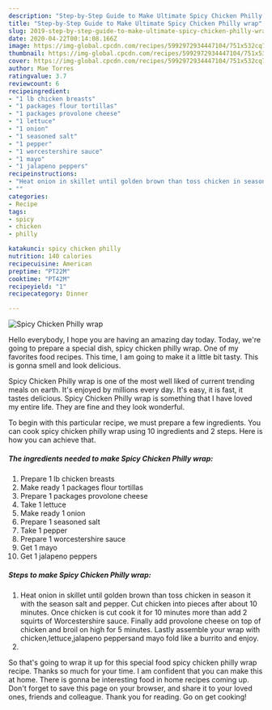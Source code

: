 ```yaml
---
description: "Step-by-Step Guide to Make Ultimate Spicy Chicken Philly wrap"
title: "Step-by-Step Guide to Make Ultimate Spicy Chicken Philly wrap"
slug: 2019-step-by-step-guide-to-make-ultimate-spicy-chicken-philly-wrap
date: 2020-04-22T00:14:08.166Z
image: https://img-global.cpcdn.com/recipes/5992972934447104/751x532cq70/spicy-chicken-philly-wrap-recipe-main-photo.jpg
thumbnail: https://img-global.cpcdn.com/recipes/5992972934447104/751x532cq70/spicy-chicken-philly-wrap-recipe-main-photo.jpg
cover: https://img-global.cpcdn.com/recipes/5992972934447104/751x532cq70/spicy-chicken-philly-wrap-recipe-main-photo.jpg
author: Mae Torres
ratingvalue: 3.7
reviewcount: 6
recipeingredient:
- "1 lb chicken breasts"
- "1 packages flour tortillas"
- "1 packages provolone cheese"
- "1 lettuce"
- "1 onion"
- "1 seasoned salt"
- "1 pepper"
- "1 worcestershire sauce"
- "1 mayo"
- "1 jalapeno peppers"
recipeinstructions:
- "Heat onion in skillet until golden brown than toss chicken in season it with the season salt and pepper. Cut chicken into pieces after about 10 minutes. Once chicken is cut cook it for 10 minutes more than add 2 squirts of Worcestershire sauce. Finally add provolone cheese on top of chicken and broil on high for 5 minutes. Lastly assemble your wrap with chicken,lettuce,jalapeno peppersand mayo fold like a burrito and enjoy."
- ""
categories:
- Recipe
tags:
- spicy
- chicken
- philly

katakunci: spicy chicken philly 
nutrition: 140 calories
recipecuisine: American
preptime: "PT22M"
cooktime: "PT42M"
recipeyield: "1"
recipecategory: Dinner

---
```



![Spicy Chicken Philly wrap](https://img-global.cpcdn.com/recipes/5992972934447104/751x532cq70/spicy-chicken-philly-wrap-recipe-main-photo.jpg)

Hello everybody, I hope you are having an amazing day today. Today, we're going to prepare a special dish, spicy chicken philly wrap. One of my favorites food recipes. This time, I am going to make it a little bit tasty. This is gonna smell and look delicious.



Spicy Chicken Philly wrap is one of the most well liked of current trending meals on earth. It's enjoyed by millions every day. It's easy, it is fast, it tastes delicious. Spicy Chicken Philly wrap is something that I have loved my entire life. They are fine and they look wonderful.


To begin with this particular recipe, we must prepare a few ingredients. You can cook spicy chicken philly wrap using 10 ingredients and 2 steps. Here is how you can achieve that.

<!--inarticleads1-->

##### The ingredients needed to make Spicy Chicken Philly wrap:

1. Prepare 1 lb chicken breasts
1. Make ready 1 packages flour tortillas
1. Prepare 1 packages provolone cheese
1. Take 1 lettuce
1. Make ready 1 onion
1. Prepare 1 seasoned salt
1. Take 1 pepper
1. Prepare 1 worcestershire sauce
1. Get 1 mayo
1. Get 1 jalapeno peppers




<!--inarticleads2-->

##### Steps to make Spicy Chicken Philly wrap:

1. Heat onion in skillet until golden brown than toss chicken in season it with the season salt and pepper. Cut chicken into pieces after about 10 minutes. Once chicken is cut cook it for 10 minutes more than add 2 squirts of Worcestershire sauce. Finally add provolone cheese on top of chicken and broil on high for 5 minutes. Lastly assemble your wrap with chicken,lettuce,jalapeno peppersand mayo fold like a burrito and enjoy.
1. 




So that's going to wrap it up for this special food spicy chicken philly wrap recipe. Thanks so much for your time. I am confident that you can make this at home. There is gonna be interesting food in home recipes coming up. Don't forget to save this page on your browser, and share it to your loved ones, friends and colleague. Thank you for reading. Go on get cooking!
